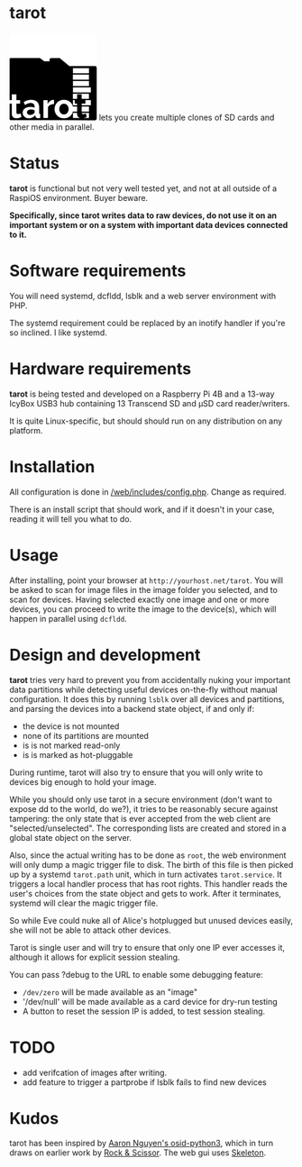 # tarot
![tarot](/web/graphics/tarot.svg) lets you create multiple clones of SD
cards and other media in parallel.

# Status
**tarot** is functional but not very well tested yet, and not at all outside
of a RaspiOS environment. Buyer beware.

**Specifically, since tarot writes data to raw devices, do not use it on an
important system or on a system with important data devices connected to
it.**

# Software requirements
You will need systemd, dcfldd, lsblk and a web server environment with PHP.

The systemd requirement could be replaced by an inotify handler if you're
so inclined. I like systemd.

# Hardware requirements
**tarot** is being tested and developed on a Raspberry Pi 4B and a 13-way IcyBox
USB3 hub containing 13 Transcend SD and µSD card reader/writers.

It is quite Linux-specific, but should should run on any distribution on any
platform.

# Installation
All configuration is done in [/web/includes/config.php](/web/includes/config.php). 
Change as required.

There is an install script that should work, and if it doesn't in your case, 
reading it will tell you what to do.

# Usage
After installing, point your browser at `http://yourhost.net/tarot`. You
will be asked to scan for image files in the image folder you selected, and
to scan for devices. Having selected exactly one image and one or more
devices, you can proceed to write the image to the device(s), which will
happen in parallel using `dcfldd`.

# Design and development
**tarot** tries very hard to prevent you from accidentally nuking your important
data partitions while detecting useful devices on-the-fly without manual
configuration. It does this by running `lsblk` over all devices and
partitions, and parsing the devices into a backend state object, if and only
if:
* the device is not mounted
* none of its partitions are mounted
* is is not marked read-only
* is is marked as hot-pluggable

During runtime, tarot will also try to ensure that you will only write to
devices big enough to hold your image.

While you should only use tarot in a secure environment (don't want to
expose dd to the world, do we?), it tries to be reasonably secure against
tampering: the only state that is ever accepted from the web client are
"selected/unselected". The corresponding lists are created and stored in a
global state object on the server.

Also, since the actual writing has to be done as `root`, the web environment
will only dump a magic trigger file to disk. The birth of this file is then
picked up by a systemd `tarot.path` unit, which in turn activates
`tarot.service`. It triggers a local handler process that has root rights.
This handler reads the user's choices from the state object and gets to
work. After it terminates, systemd will clear the magic trigger file.

So while Eve could nuke all of Alice's hotplugged but unused devices easily,
she will not be able to attack other devices.

Tarot is single user and will try to ensure that only one IP ever accesses
it, although it allows for explicit session stealing.

You can pass ?debug to the URL to enable some debugging feature:
* `/dev/zero` will be made available as an "image"
* '/dev/null' will be made available as a card device for dry-run testing
* A button to reset the session IP is added, to test session stealing.

# TODO
* add verifcation of images after writing.
* add feature to trigger a partprobe if lsblk fails to find new devices

# Kudos

tarot has been inspired by [Aaron Nguyen's
osid-python3](https://github.com/aaronnguyen/osid-python3), which in turn
draws on earlier work by [Rock &
Scissor](https://github.com/rockandscissor/osid).
The web gui uses [Skeleton](https://getskeleton.com).
